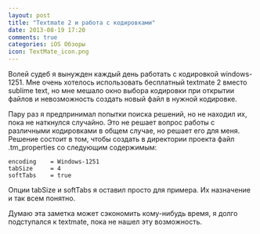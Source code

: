 ```yaml
---
layout: post
title: "Textmate 2 и работа с кодировками"
date: 2013-08-19 17:20
comments: true
categories: iOS Обзоры
icon: TextMate_icon.png
---
```

Волей судеб я вынужден каждый день работать с кодировкой windows-1251. Мне очень хотелось использовать бесплатный textmate 2 вместо sublime text, но мне мешало окно выбора кодировки при открытии файлов и невозможность создать новый файл в нужной кодировке.

Пару раз я предпринимал попытки поиска решений, но не находил их, пока не наткнулся случайно. Это не решает вопрос работы с различными кодировками в общем случае, но решает его для меня. Решение состоит в том, чтобы создать в директории проекта файл .tm_properties со следующим содержимым:

    encoding    = Windows-1251
    tabSize     = 4
    softTabs    = true

Опции tabSize и softTabs я оставил просто для примера. Их назначение и так всем понятно.

Думаю эта заметка может сэкономить кому-нибудь время, я долго подступался к textmate, пока не нашел эту возможность.
